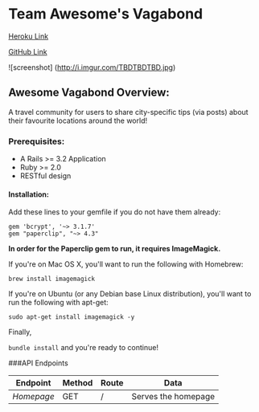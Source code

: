 # Team Awesome's Vagabond

[Heroku Link](https://www.TBD.com)

[GitHub Link](https://github.com/anonym0us3/vagabond/)

![screenshot]
(http://i.imgur.com/TBDTBDTBD.jpg)



## Awesome Vagabond Overview:

A travel community for users to share city-specific tips (via posts) about their favourite locations around the world!


### Prerequisites:

* A Rails >= 3.2 Application
* Ruby >= 2.0
* RESTful design

#### Installation:

Add these lines to your gemfile if you do not have them already:

	gem 'bcrypt', '~> 3.1.7'
	gem "paperclip", "~> 4.3"

**In order for the Paperclip gem to run, it requires ImageMagick.**

If you're on Mac OS X, you'll want to run the following with Homebrew:

	brew install imagemagick

If you're on Ubuntu (or any Debian base Linux distribution), you'll want to run
the following with apt-get:

    sudo apt-get install imagemagick -y

Finally,

`bundle install` and you're ready to continue!




###API Endpoints

Endpoint | Method | Route | Data
--- | --- | --- | ---
*Homepage* | GET | / | Serves the homepage
